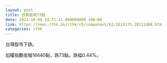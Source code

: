 ```yaml
---
layout: post
title: 台股低收73點
date: 2021-10-08 14:31:11.000000000 +08:00
link: https://news.rthk.hk/rthk/ch/component/k2/1614175-20211008.htm
categories: rthk
---
```


台灣股市下跌。

加權指數收報16640點，跌73點，跌幅0.44%。
